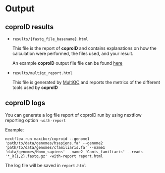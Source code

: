Output
======

## coproID results

 - `results/{fastq_file_basename}.html`  

    This file is the report of **coproID** and contains explanations on how the calculation were performed, the files used, and your result.

    An example **coproID** output file file can be found [here](_static/simulated_coprolite.html)

- `results/multiqc_report.html`

    This file is generated by [MultiQC](http://multiqc.info/) and reports the metrics of the different tools used by **coproID**

## coproID logs

You can generate a log file report of coproID run by using nextflow reporting option `-with-report`

Example:
```
nextflow run maxibor/coproid --genome1 'path/to/data/genomes/hsapiens.fa' --genome2 'path/to/data/genomes/cfamiliaris.fa' --name1 'data/genomes/Homo_sapiens' --name2 'Canis_familiaris' --reads '*_R{1,2}.fastq.gz' -with-report report.html
```

The log file will be saved in `report.html`
